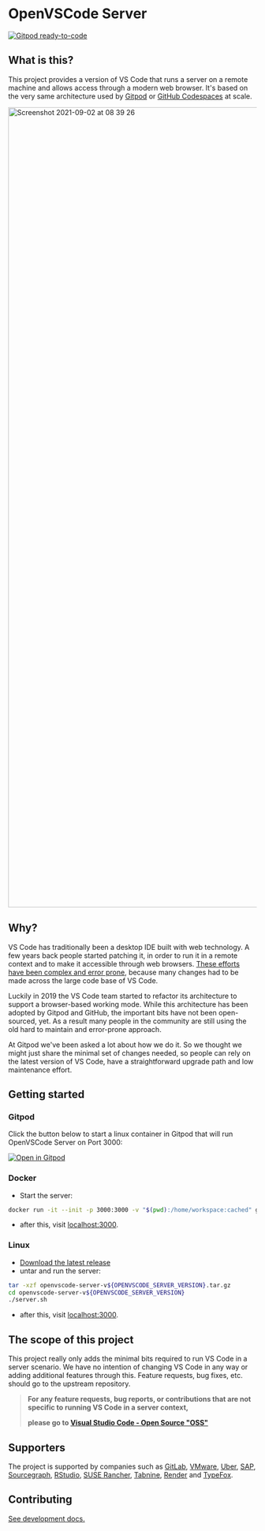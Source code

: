 # OpenVSCode Server

[![Gitpod ready-to-code](https://img.shields.io/badge/Gitpod-ready--to--code-908a85?logo=gitpod)](https://gitpod.io/from-referrer/)

## What is this?

This project provides a version of VS Code that runs a server on a remote machine and allows access through a modern web browser. It's based on the very same architecture used by [Gitpod](https://www.gitpod.io) or [GitHub Codespaces](https://github.com) at scale.

<img width="1624" alt="Screenshot 2021-09-02 at 08 39 26" src="https://user-images.githubusercontent.com/372735/131794918-d6602646-4d67-435b-88fe-620a3cc0a3aa.png">

## Why?

VS Code has traditionally been a desktop IDE built with web technology. A few years back people started patching it, in order to run it in a remote context and to make it accessible through web browsers. [These efforts have been complex and error prone](https://github.com/cdr/code-server/issues/3835), because many changes had to be made across the large code base of VS Code.

Luckily in 2019 the VS Code team started to refactor its architecture to support a browser-based working mode. While this architecture has been adopted by Gitpod and GitHub, the important bits have not been open-sourced, yet. As a result many people in the community are still using the old hard to maintain and error-prone approach.

At Gitpod we've been asked a lot about how we do it. So we thought we might just share the minimal set of changes needed, so people can rely on the latest version of VS Code, have a straightforward upgrade path and low maintenance effort.

## Getting started

### Gitpod

Click the button below to start a linux container in Gitpod that will run OpenVSCode Server on Port 3000:

[![Open in Gitpod](https://gitpod.io/button/open-in-gitpod.svg)](https://gitpod.io/from-referrer/)


### Docker

- Start the server:
```bash
docker run -it --init -p 3000:3000 -v "$(pwd):/home/workspace:cached" gitpod/openvscode-server
```
- after this, visit [localhost:3000](http://localhost:3000).

### Linux

- [Download the latest release](https://github.com/gitpod-io/openvscode-server/releases/latest)
- untar and run the server:
```bash
tar -xzf openvscode-server-v${OPENVSCODE_SERVER_VERSION}.tar.gz
cd openvscode-server-v${OPENVSCODE_SERVER_VERSION}
./server.sh
```
- after this, visit [localhost:3000](http://localhost:3000).

## The scope of this project

This project really only adds the minimal bits required to run VS Code in a server scenario. We have no intention of changing VS Code in any way or adding additional features through this. Feature requests, bug fixes, etc. should go to the upstream repository.

> **For any feature requests, bug reports, or contributions that are not specific to running VS Code in a server context,**
>
> **please go to [Visual Studio Code - Open Source "OSS"](https://github.com/microsoft/vscode)**

## Supporters
The project is supported by companies such as [GitLab](https://gitlab.com/), [VMware](https://www.vmware.com/), [Uber](https://www.uber.com/), [SAP](https://www.sap.com/), [Sourcegraph](https://sourcegraph.com/), [RStudio](https://www.rstudio.com/), [SUSE Rancher](https://rancher.com/), [Tabnine](https://www.tabnine.com/), [Render](https://render.com/) and [TypeFox](https://www.typefox.io/). 

## Contributing

[See development docs.](./doc/development.md)

